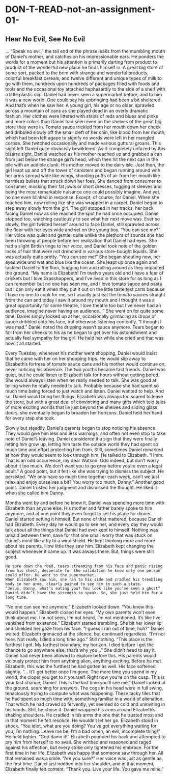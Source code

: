# DON-T-READ-not-an-assignment-01-

## Hear No Evil, See No Evil

… “Speak no evil,” the tail end of the phrase leaks from the mumbling mouth of Daniel’s mother, and catches on his impressionable ears. He ponders the words for a moment but his attention is primarily darting from product to product of the wonderful new place he finds himself in. A great big store of some sort, packed to the brim with strange and wonderful products, colorful breakfast cereals, and twelve different and unique types of milk to go with them, hundreds upon hundreds of packages filled with foods and tools and the occasional toy attached haphazardly to the side of a shelf with a little plastic clip. Daniel had never seen a supermarket before, and to him it was a new world. One could say his upbringing had been a bit sheltered.
	And that’s when he saw her. A young girl, his age or no older, sprawled across a mountain of cans as she played dead in an overly dramatic fashion. Her clothes were littered with stains of reds and blues and pinks and more colors than Daniel had seen even on the shelves of the great big store they were in. Tomato sauce trickled from her mouth down her cheek and dribbled slowly off the small cleft of her chin, like blood from her mouth, which had been left agape to signify no words were left in her mangled corpse. She twitched occasionally and made various guttural groans.
	This sight left Daniel quite obviously bewildered. As if completely unfazed by this bizarre sight, Daniel watched as his mother reached up and grabbed a can from just below the strange girl’s head, which then hit the next can in the pile with an audible clunk. His mother moved to the dairy isle.
	Just then, the girl leapt up and off the tower of canisters and began running around with her arms spread wide like wings, shooting puffs of air from her mouth like harmless bullets that struck down her foes. She danced from consumer to consumer, mocking their fat jowls or short dresses, tugging at sleeves and being the most remarkable nuisance one could possibly imagine. And yet, no one even blinked in response. Except, of course, for Daniel.
	When she reached him, now rolling like she was wrapped in a carpet, Daniel began to step away slowly from the girl. The girl stopped in her tracks, her back facing Daniel now as she reached the spot he had once occupied. Daniel stopped too, watching cautiously to see what her next move was.
	Ever so slowly, the girl twisted herself around to face Daniel, still sprawled across the floor with her eyes wide and set on the young boy.
“You can see me?”
	Her voice was quiet and gentle, quite unlike the plethora of sounds she had been throwing at people before her realization that Daniel had eyes. She had a slight British tinge to her voice, and Daniel took note of the golden locks of hair that were not drenched in various store-bought liquids. She was actually quite pretty.
“You can see me!”
	She began shouting now, her eyes wide and wet and blue like the ocean. She leapt up once again and tackled Daniel to the floor, hugging him and rolling around as they impacted the ground.
“My name is Elizabeth! I’m twelve years old and I have a fear of crickets but I love Grasshoppers, and I’ve lived in this store for as long as I can remember but no one has seen me, and I love tomato sauce and pasta but I can only eat it when they put it out on the little taste test carts because I have no one to cook for me, so I usually just eat the tomato sauces straight from the can and today I saw it around my mouth and I thought it was a great opportunity for some theatre, I love theatre too but I’ve never had an audience, imagine never having an audience…”
She went on for quite some time. Daniel simply looked up at her, occasionally grimacing as drops of sauce dribbled onto his face, but otherwise listening contently.
“I thought I was mad.”
Daniel noted the dripping wasn’t sauce anymore. Tears began to fall from her cheeks to his as he began to get over his astonishment and actually feel sympathy for the girl. He held her while she cried and that was how it all started.

Every Tuesday, whenever his mother went shopping, Daniel would insist that he came with her on her shopping trips. He would slip away to Elizabeth’s fortress of tomato sauce cans and his mother would continue on, never noticing his absence. The two youths became fast friends. 
Daniel was quiet, but he could listen to Elizabeth talk for hours without getting bored. She would always listen when he really needed to talk. She was good at telling when he really needed to talk. Probably because she had spent so much time being forced to just watch and listen. Daniel wanted to help.
And so, Daniel would bring her things. Elizabeth was always too scared to leave the store, but with a great deal of convincing and many gifts which told tales of more exciting worlds that lie just beyond the shelves and sliding glass doors, she eventually began to broaden her horizons. Daniel held her hand for every step she took. 

Slowly but steadily, Daniel’s parents began to stop noticing his absence. They would give him less and less warnings, and often not even stop to take note of Daniel’s leaving. Daniel considered it a sign that they were finally letting him grow up, letting him taste the outside world they had spent so much time and effort protecting him from. Still, sometimes Daniel remarked at how they would seem to look through him.
He talked to Elizabeth.
“Hmm. That is an odd occurrence, my dear Watson. Odd indeed, but don’t worry about it too much. We don’t want you to go grey before you’re even a legal adult.”
A good point, but it felt like she was trying to dismiss the subject. He persisted.
“We only have so much time together each week, can’t we just relax and enjoy ourselves a bit? You worry too much, Danny.”
Another good point. Daniel trusted her judgment and dismissed the thought. He liked it when she called him Danny.

Months went by and before he knew it, Daniel was spending more time with Elizabeth than anyone else. His mother and father barely spoke to him anymore, and at one point they even forgot to set his place for dinner. Daniel started setting it himself.
But none of that mattered, because Daniel had Elizabeth. Every day he would go to see her, and every day they would talk about all the things that Daniel had ever kept to himself. Nothing was unsaid between them, save for that one small worry that was stuck on Daniels mind like a fly to a wind shield. He kept thinking more and more about his parents. How little they saw him. Elizabeth kept changing the subject whenever it came up. It was always there. But, things were still good.

	He tore down the road, tears streaming from his face and panic rising from his chest, desperate for the validation he knew only one person could offer. He went to the supermarket.
	When Elizabeth saw him, she ran to his side and cradled his trembling body in her arms, clearly pained to see him in such a state.
	“Jesus, Danny, what’s eating you? You look like you’ve seen a ghost” Daniel didn’t have the strength to speak. So, she just held him for a long time.
“No one can see me anymore.” Elizabeth looked down.
	“You knew this would happen.” Elizabeth closed her eyes.
	“My own parents won’t even think about me. I’m not seen, I’m not heard, I’m not mentioned. It’s like I’ve vanished from existence.” Elizabeth started trembling. She bit her lower lip and shielded her gaze from his face.
“I guess I ran out of time, huh?” Daniel waited. Elizabeth grimaced at the silence, but continued regardless.
“I’m not here. Not really, I died a long time ago.” Still nothing.
“This place is the furthest I got. My farthest boundary, my horizon. I died before I got the chance to go anywhere else, that’s why you…”
She didn’t need to say it. Daniel had never been allowed to explore before this. His parents would viciously protect him from anything alien, anything exciting. Before he met Elizabeth, this was the furthest he had gotten as well. His face softened slightly.
“… It’ll get better once I’m gone. The more time you spend in my world, the closer you get to it yourself. Right now you’re on the cusp. This is your last chance, Daniel. This is the last time you’ll see me.”
Daniel looked at the ground, searching for answers. The cogs in his head were in full swing, tenaciously trying to compute what was happening. These tacky tiles that he had spent so much time with, something familiar in a world of alienation. That which he had craved so fervently, yet seemed so cold and uninviting in his hands. Still, he chose it.
Daniel wrapped his arms around Elizabeth’s shaking shoulders. He cradled in his arms the one that he trusted most and in that moment he felt resolute. He wouldn’t let her go. Elizabeth stood in shock.
“You idiot, what are you doing? You’ve got everything waiting for you, I’m nothing. Leave me be, I’m a bad omen, an evil, incomplete thing!”
He held tighter.
	“God damn it!”
	Elizabeth pounded his back and attempted to pry him from herself to no avail. She writhed and reasoned and raged against his affection, but every strike only tightened his embrace. For the first time in her life, Elizabeth was happy that someone saw through her. All that remained was a smile.
	“Are you sure?”
	Her voice was just as gentle as the first time. Daniel just nodded into her shoulder, and in that moment, Elizabeth finally felt content.
	“Thank you. Live your life. You gave me mine.”
